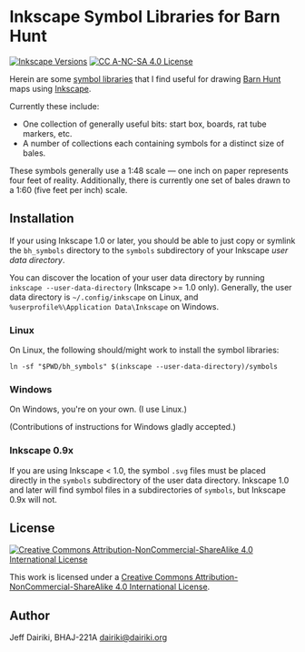 # Inkscape Symbol Libraries for Barn Hunt

[![Inkscape Versions](https://img.shields.io/badge/Inkscape-0.9x%E2%80%931.2-blue.svg?logo=inkscape)](https://inkscape.org/)
[![CC A-NC-SA 4.0 License](https://img.shields.io/badge/license-A--NC--SA%204.0-blue?logo=creativecommons)](http://creativecommons.org/licenses/by-nc-sa/4.0/)

Herein are some [symbol libraries][] that I find useful for drawing
[Barn Hunt][] maps using [Inkscape][].

Currently these include:

- One collection of generally useful bits: start box, boards, rat tube
  markers, etc.
- A number of collections each containing symbols for a distinct size
  of bales.

These symbols generally use a 1:48 scale — one inch on paper
represents four feet of reality.  Additionally, there is currently one
set of bales drawn to a 1:60 (five feet per inch) scale.

## Installation

If your using Inkscape 1.0 or later, you should be able to just copy or symlink the `bh_symbols` directory to the `symbols` subdirectory of your Inkscape _user data directory_.

You can discover the location of your user data directory by running `inkscape --user-data-directory` (Inkscape >= 1.0 only).  Generally, the user data directory is `~/.config/inkscape` on Linux, and `%userprofile%\Application Data\Inkscape` on Windows.

### Linux

On Linux, the following should/might work to install the symbol libraries:
```
ln -sf "$PWD/bh_symbols" $(inkscape --user-data-directory)/symbols
```

### Windows

On Windows, you're on your own.  (I use Linux.)

(Contributions of instructions for Windows gladly accepted.)


### Inkscape 0.9x

If you are using Inkscape < 1.0, the symbol `.svg` files must be placed directly in the `symbols` subdirectory of the user data directory.  Inkscape 1.0 and later will find symbol files in a subdirectories of `symbols`, but Inkscape 0.9x will not.

## License

[![Creative Commons Attribution-NonCommercial-ShareAlike 4.0 International License](https://i.creativecommons.org/l/by-nc-sa/4.0/88x31.png)][cc a-nc-sa]

This work is licensed under a [Creative Commons Attribution-NonCommercial-ShareAlike 4.0 International License][cc a-nc-sa].


## Author

Jeff Dairiki, BHAJ-221A <dairiki@dairiki.org>


[Inkscape]: https://inkscape.org/ (The Inkscape home page)
[Barn Hunt]: https://www.barnhunt.com/ (Barn Hunt — a fabulous sport for dogs)
[symbol libraries]: https://wiki.inkscape.org/wiki/SymbolsDialog#Symbol_Libraries
(Terse and outdated information on Inkscape Symbol Libraries)
[cc a-nc-sa]: http://creativecommons.org/licenses/by-nc-sa/4.0/
(Creative Commons A-NC-SA 4.0 License)

